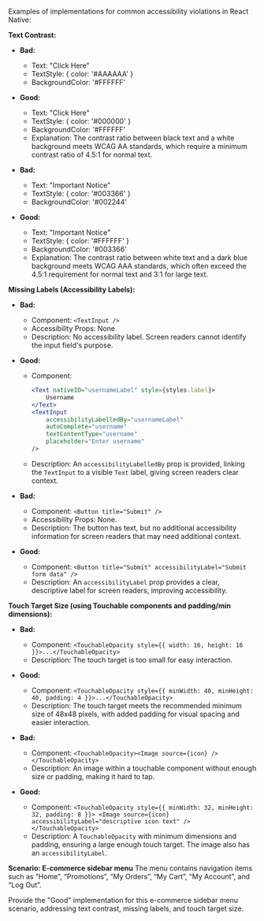 Examples of implementations for common accessibility violations in React Native:

**Text Contrast:**

* **Bad:**
    * Text: "Click Here"
    * TextStyle: { color: '#AAAAAA' }
    * BackgroundColor: '#FFFFFF'
* **Good:**
    * Text: "Click Here"
    * TextStyle: { color: '#000000' }
    * BackgroundColor: '#FFFFFF'
    * Explanation: The contrast ratio between black text and a white background meets WCAG AA standards, which require a minimum contrast ratio of 4.5:1 for normal text.

* **Bad:**
    * Text: "Important Notice"
    * TextStyle: { color: '#003366' }
    * BackgroundColor: '#002244'
* **Good:**
    * Text: "Important Notice"
    * TextStyle: { color: '#FFFFFF' }
    * BackgroundColor: '#003366'
    * Explanation: The contrast ratio between white text and a dark blue background meets WCAG AAA standards, which often exceed the 4.5:1 requirement for normal text and 3:1 for large text.

**Missing Labels (Accessibility Labels):**

* **Bad:**
    * Component: `<TextInput />`
    * Accessibility Props: None
    * Description: No accessibility label. Screen readers cannot identify the input field's purpose.
* **Good:**
    * Component:
        ```jsx
        <Text nativeID="usernameLabel" style={styles.label}>
            Username
        </Text>
        <TextInput
            accessibilityLabelledBy="usernameLabel"
            autoComplete="username"
            textContentType="username"
            placeholder="Enter username"
        />
        ```
    * Description: An `accessibilityLabelledBy` prop is provided, linking the `TextInput` to a visible `Text` label, giving screen readers clear context.

* **Bad:**
    * Component: `<Button title="Submit" />`
    * Accessibility Props: None.
    * Description: The button has text, but no additional accessibility information for screen readers that may need additional context.
* **Good:**
    * Component: `<Button title="Submit" accessibilityLabel="Submit form data" />`
    * Description: An `accessibilityLabel` prop provides a clear, descriptive label for screen readers, improving accessibility.

**Touch Target Size (using Touchable components and padding/min dimensions):**

* **Bad:**
    * Component: `<TouchableOpacity style={{ width: 16, height: 16 }}>...</TouchableOpacity>`
    * Description: The touch target is too small for easy interaction.
* **Good:**
    * Component: `<TouchableOpacity style={{ minWidth: 40, minHeight: 40, padding: 4 }}>...</TouchableOpacity>`
    * Description: The touch target meets the recommended minimum size of 48x48 pixels, with added padding for visual spacing and easier interaction.

* **Bad:**
    * Component: `<TouchableOpacity><Image source={icon} /></TouchableOpacity>`
    * Description: An image within a touchable component without enough size or padding, making it hard to tap.
* **Good:**
    * Component: `<TouchableOpacity style={{ minWidth: 32, minHeight: 32, padding: 8 }}> <Image source={icon} accessibilityLabel="descriptive icon text" /> </TouchableOpacity>`
    * Description: A `TouchableOpacity` with minimum dimensions and padding, ensuring a large enough touch target. The image also has an `accessibilityLabel`.


**Scenario: E-commerce sidebar menu**
The menu contains navigation items such as “Home”, “Promotions”, “My Orders”, “My Cart”, “My Account”, and “Log Out”.

Provide the "Good" implementation for this e-commerce sidebar menu scenario, addressing text contrast, missing labels, and touch target size.